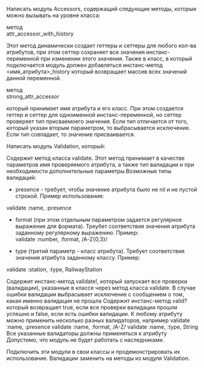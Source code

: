 Написать модуль Acсessors, содержащий следующие методы, которые можно вызывать на уровне класса:

метод   
attr_accessor_with_history
 
 Этот метод динамически создает геттеры и сеттеры для любого кол-ва атрибутов, при этом сеттер сохраняет все значения инстанс-переменной при изменении этого значения. 
Также в класс, в который подключается модуль должен добавляться инстанс-метод  
<имя_атрибута>_history
  который возвращает массив всех значений данной переменной.
  
метод  
strong_attr_accessor
 
 который принимает имя атрибута и его класс. При этом создается геттер и сеттер для одноименной инстанс-переменной, но сеттер проверяет тип присваемоего значения. Если тип отличается от того, который указан вторым параметром, то выбрасывается исключение. Если тип совпадает, то значение присваивается.

Написать модуль Validation, который:

Содержит метод класса validate. Этот метод принимает в качестве параметров имя проверяемого атрибута, а также тип валидации и при необходимости дополнительные параметры.Возможные типы валидаций:
   - presence - требует, чтобы значение атрибута было не nil и не пустой строкой. Пример использования:  
  
validate :name, :presence
 
 
  - format (при этом отдельным параметром задается регулярное выражение для формата). Треубет соответствия значения атрибута заданному регулярному выражению. Пример:  
validate :number, :format, /A-Z{0,3}/
 

 - type (третий параметр - класс атрибута). Требует соответствия значения атрибута заданному классу. Пример:  
 
 
validate :station, :type, RailwayStation
 
 Содержит инстанс-метод validate!, который запускает все проверки (валидации), указанные в классе через метод класса validate. В случае ошибки валидации выбрасывает исключение с сообщением о том, какая именно валидация не прошла
Содержит инстанс-метод valid? который возвращает true, если все проверки валидации прошли успешно и false, если есть ошибки валидации.
К любому атрибуту можно применить несколько разных валидаторов, например
validate :name, :presence
validate :name, :format, /A-Z/
validate :name, :type, String
 Все указанные валидаторы должны применяться к атрибуту
Допустимо, что модуль не будет работать с наследниками.

Подключить эти модули в свои классы и продемонстрировать их использование. Валидации заменить на методы из модуля Validation.